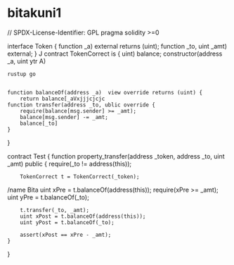 # bitakuni1

// SPDX-License-Identifier: GPL
pragma solidity >=0


interface Token {
    function  _a) external returns (uint);
    function  _to, uint _amt) external;
}
 J
contract TokenCorrect is {
 uint) balance;
    constructor(address _a, uint ytr
    A) 
    
    rustup go
    
    
    function balanceOf(address _a)  view override returns (uint) {
        return balance[_aVxjjjcjcjc
    function transfer(address _to, ublic override {
        require(balance[msg.sender] >= _amt);
        balance[msg.sender] -= _amt;
        balance[_to]
    }
}

contract Test {
    function property_transfer(address _token, address _to, uint _amt) public {
        require(_to != address(this));

        TokenCorrect t = TokenCorrect(_token);
/name Bita
        uint xPre = t.balanceOf(address(this));
        require(xPre >= _amt);
        uint yPre = t.balanceOf(_to);

        t.transfer(_to, _amt);
        uint xPost = t.balanceOf(address(this));
        uint yPost = t.balanceOf(_to);

        assert(xPost == xPre - _amt);
    }
}
